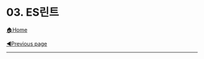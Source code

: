 # 03. ES린트

[🏠Home](https://github.com/batboy118/Study_Note)

[◀Previous page ](./README.md)

---

<!-- TOC -->



<!-- /TOC -->
